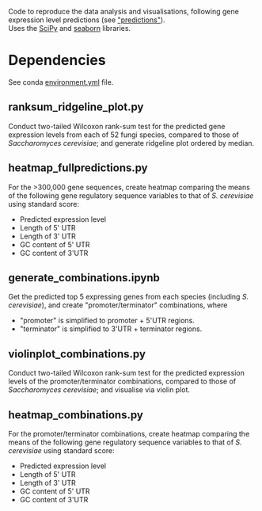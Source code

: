 Code to reproduce the data analysis and visualisations, following gene expression level predictions (see ["predictions"](/predictions)).<br>
Uses the [SciPy](https://scipy.org/) and [seaborn](https://seaborn.pydata.org/) libraries.

# Dependencies
See conda [environment.yml](./environment.yml) file.


## ranksum_ridgeline_plot.py
Conduct two-tailed Wilcoxon rank-sum test for the predicted gene expression levels from each of 52 fungi species, compared to those of _Saccharomyces cerevisiae_; and generate ridgeline plot ordered by median.

## heatmap_fullpredictions.py
For the >300,000 gene sequences, create heatmap comparing the means of the following gene regulatory sequence variables to that of _S. cerevisiae_ using standard score:
+ Predicted expression level
+ Length of 5' UTR
+ Length of 3' UTR
+ GC content of 5' UTR
+ GC content of 3'UTR

## generate_combinations.ipynb
Get the predicted top 5 expressing genes from each species (including _S. cerevisiae_), and create "promoter/terminator" combinations, where 
+ "promoter" is simplified to promoter + 5'UTR regions.
+ "terminator" is simplified to 3'UTR + terminator regions.

## violinplot_combinations.py
Conduct two-tailed Wilcoxon rank-sum test for the predicted expression levels of the promoter/terminator combinations, compared to those of _Saccharomyces cerevisiae_; and visualise via violin plot.

## heatmap_combinations.py
For the promoter/terminator combinations, create heatmap comparing the means of the following gene regulatory sequence variables to that of _S. cerevisiae_ using standard score:
+ Predicted expression level
+ Length of 5' UTR
+ Length of 3' UTR
+ GC content of 5' UTR
+ GC content of 3'UTR

